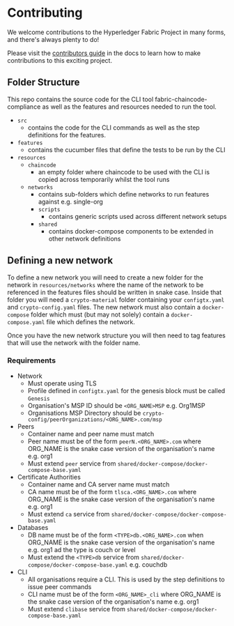 # Contributing

We welcome contributions to the Hyperledger Fabric Project in many forms, and there's always plenty to do!

Please visit the [contributors guide](https://hyperledger-fabric.readthedocs.io/en/latest/CONTRIBUTING.html) in the docs to learn how to make contributions to this exciting project.

## Folder Structure

This repo contains the source code for the CLI tool fabric-chaincode-compliance as well as the features and resources needed to run the tool.

- `src`
    - contains the code for the CLI commands as well as the step definitions for the features.
- `features`
    - contains the cucumber files that define the tests to be run by the CLI
- `resources`
    - `chaincode`
        - an empty folder where chaincode to be used with the CLI is copied across temporarily whilst the tool runs
    - `networks`
        - contains sub-folders which define networks to run features against e.g. single-org
        - `scripts`
            - contains generic scripts used across different network setups
        - `shared`
            - contains docker-compose components to be extended in other network definitions

## Defining a new network
To define a new network you will need to create a new folder for the network in `resources/networks` where the name of the network to be referenced in the features files should be written in snake case. Inside that folder you will need a `crypto-material` folder containing your `configtx.yaml` and `crypto-config.yaml` files. The new network must also contain a `docker-compose` folder which must (but may not solely) contain a `docker-compose.yaml` file which defines the network.

Once you have the new network structure you will then need to tag features that will use the network with the folder name.

### Requirements
- Network
    - Must operate using TLS
    - Profile defined in `configtx.yaml` for the genesis block must be called `Genesis`
    - Organisation's MSP ID should be `<ORG_NAME>MSP` e.g. Org1MSP
    - Organisations MSP Directory should be `crypto-config/peerOrganizations/<ORG_NAME>.com/msp`
- Peers
    - Container name and peer name must match
    - Peer name must be of the form `peerN.<ORG_NAME>.com` where ORG_NAME is the snake case version of the organisation's name e.g. org1
    - Must extend `peer` service from `shared/docker-compose/docker-compose-base.yaml`
- Certificate Authorities
    - Container name and CA server name must match
    - CA name must be of the form `tlsca.<ORG_NAME>.com` where ORG_NAME is the snake case version of the organisation's name e.g. org1
    - Must extend `ca` service from `shared/docker-compose/docker-compose-base.yaml`
- Databases
    - DB name must be of the form `<TYPE>db.<ORG_NAME>.com` when ORG_NAME is the snake case version of the organisation's name e.g. org1 ad the type is couch or level
    - Must extend the `<TYPE>db` service from `shared/docker-compose/docker-compose-base.yaml` e.g. couchdb
- CLI
    - All organisations require a CLI. This is used by the step definitions to issue peer commands
    - CLI name must be of the form `<ORG_NAME>_cli` where ORG_NAME is the snake case version of the organisation's name e.g. org1
    - Must extend `clibase` service from `shared/docker-compose/docker-compose-base.yaml`